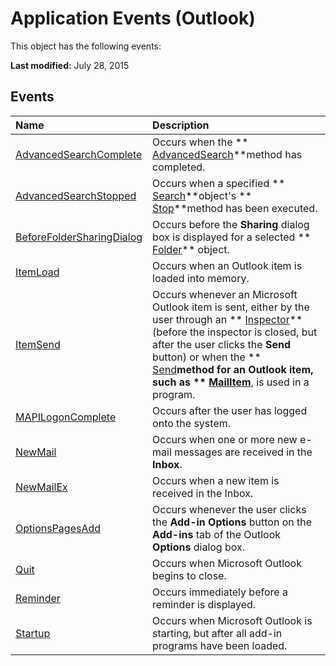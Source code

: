
# Application Events (Outlook)
This object has the following events:

 **Last modified:** July 28, 2015


## Events



|**Name**|**Description**|
|:-----|:-----|
| [AdvancedSearchComplete](4f33ad44-20a3-62cd-aa1b-db74581ebb3c.md)|Occurs when the  ** [AdvancedSearch](7b433d8b-08b9-dff1-b854-287d76b47a90.md)**method has completed.|
| [AdvancedSearchStopped](a1a4ec9f-c0e3-6acd-b63c-89194ed70efd.md)|Occurs when a specified  ** [Search](226a5d49-3caf-90dd-725c-265404d1939f.md)**object's  ** [Stop](c087e5aa-a846-56e1-a808-e8718096c3c9.md)**method has been executed.|
| [BeforeFolderSharingDialog](e06257eb-f2d9-63cf-1220-dda55ee0ea14.md)|Occurs before the  **Sharing** dialog box is displayed for a selected ** [Folder](3cf6cda8-6d70-666e-2643-9d9c5b9cacfc.md)** object.|
| [ItemLoad](aed0656d-4e5a-550a-1116-76773215a897.md)|Occurs when an Outlook item is loaded into memory.|
| [ItemSend](54f506ea-87a2-29b9-2b33-67bc87167933.md)|Occurs whenever an Microsoft Outlook item is sent, either by the user through an  ** [Inspector](d7384756-669c-0549-1032-c3b864187994.md)**(before the inspector is closed, but after the user clicks the  **Send** button) or when the ** [Send](78c85013-523e-447b-c47d-2da0705f1fe0.md)**method for an Outlook item, such as  ** [MailItem](14197346-05d2-0250-fa4c-4a6b07daf25f.md)**, is used in a program. |
| [MAPILogonComplete](db6f7cf8-2a45-560f-f592-613de86e08e2.md)|Occurs after the user has logged onto the system.|
| [NewMail](cfc848e8-98b1-163a-c177-53993c20bb14.md)|Occurs when one or more new e-mail messages are received in the  **Inbox**. |
| [NewMailEx](3b6873a3-0ccf-0e46-1cac-0eeabb3a896b.md)|Occurs when a new item is received in the Inbox.|
| [OptionsPagesAdd](aa13cd97-de96-00f8-a532-ca8ee9b00343.md)|Occurs whenever the user clicks the  **Add-in Options** button on the **Add-ins** tab of the Outlook **Options** dialog box.|
| [Quit](ecf0b50b-db6f-7eaf-90bd-bae942bf9287.md)|Occurs when Microsoft Outlook begins to close. |
| [Reminder](f8c9fa87-3daa-58e1-7b8d-3c819cd4cab2.md)|Occurs immediately before a reminder is displayed.|
| [Startup](d4724d96-2572-b1e3-e202-0bfffb5cf7d5.md)|Occurs when Microsoft Outlook is starting, but after all add-in programs have been loaded. |
